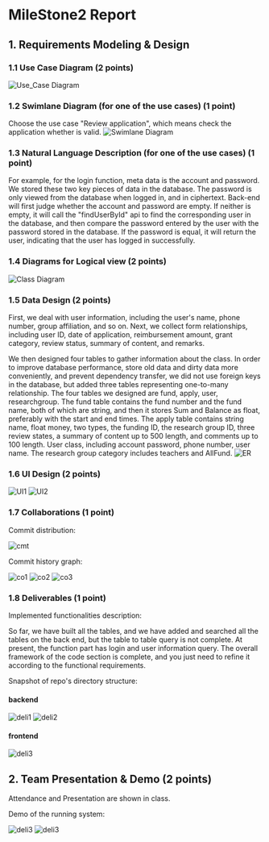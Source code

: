 # MileStone2 Report

## 1. Requirements Modeling & Design

### 1.1 Use Case Diagram (2 points)
![Use_Case Diagram](milstone2_pictures/usecase.png)

### 1.2 Swimlane Diagram (for one of the use cases) (1 point)
Choose the use case "Review application", which means check the application whether is valid. 
![Swimlane Diagram](milstone2_pictures/泳道图.png)
### 1.3 Natural Language Description (for one of the use cases) (1 point)
For example, for the login function, meta data is the account and password. We stored these two key pieces of data in the database. The password is only viewed from the database when logged in, and in ciphertext. Back-end will first judge whether the account and password are empty. If neither is empty, it will call the "findUserById" api to find the corresponding user in the database, and then compare the password entered by the user with the password stored in the database. If the password is equal, it will return the user, indicating that the user has logged in successfully.
### 1.4 Diagrams for Logical view (2 points)
![Class Diagram](milstone2_pictures/class.png)
### 1.5 Data Design (2 points)
First, we deal with user information, including the user's name, phone number, group affiliation, and so on. Next, we collect form relationships, including user ID, date of application, reimbursement amount, grant category, review status, summary of content, and remarks.


We then designed four tables to gather information about the class. In order to improve database performance, store old data and dirty data more conveniently, and prevent dependency transfer, we did not use foreign keys in the database, but added three tables representing one-to-many relationship. The four tables we designed are fund, apply, user, researchgroup. The fund table contains the fund number and the fund name, both of which are string, and then it stores Sum and Balance as float, preferably with the start and end times. The apply table contains string name, float money, two types, the funding ID, the research group ID, three review states, a summary of content up to 500 length, and comments up to 100 length. User class, including account password, phone number, user name. The research group category includes teachers and AllFund.
![ER](milstone2_pictures/ER.png)
### 1.6 UI Design (2 points)
![UI1](milstone2_pictures/ui1.png)
![UI2](milstone2_pictures/ui2.png)

### 1.7 Collaborations (1 point)

Commit distribution:

![cmt](milstone2_pictures/commit.png)

Commit history graph:

![co1](milstone2_pictures/co1.png)
![co2](milstone2_pictures/co2.png)
![co3](milstone2_pictures/co3.png)
### 1.8 Deliverables (1 point)
Implemented functionalities description:

So far, we have built all the tables, and we have added and searched all the tables on the back end, but the table to table query is not complete. At present, the function part has login and user information query. The overall framework of the code section is complete, and you just need to refine it according to the functional requirements.

Snapshot of repo's directory structure:
#### backend

![deli1](milstone2_pictures/deli1.png)
![deli2](milstone2_pictures/deli2.png)

#### frontend

![deli3](milstone2_pictures/deli3.png)

## 2. Team Presentation & Demo (2 points)

Attendance and Presentation are shown in class.

Demo of the running system:

![deli3](milstone2_pictures/login.png)
![deli3](milstone2_pictures/home.png)

